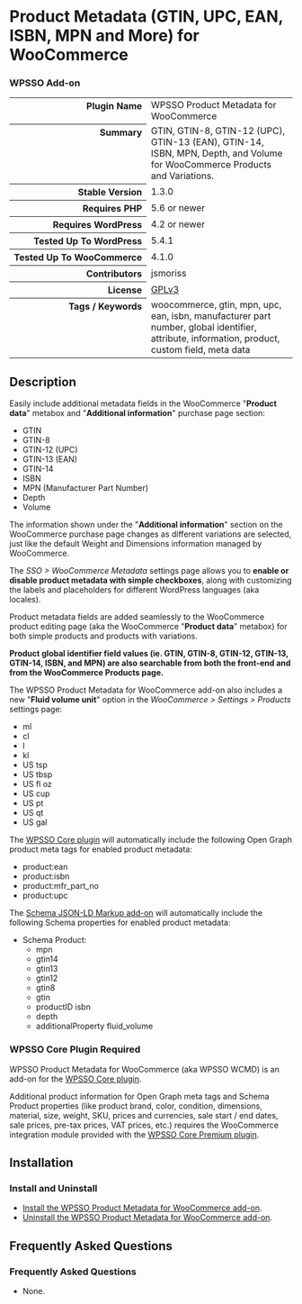 <h1>Product Metadata (GTIN, UPC, EAN, ISBN, MPN and More) for WooCommerce</h1><h3>WPSSO Add-on</h3>

<table>
<tr><th align="right" valign="top" nowrap>Plugin Name</th><td>WPSSO Product Metadata for WooCommerce</td></tr>
<tr><th align="right" valign="top" nowrap>Summary</th><td>GTIN, GTIN-8, GTIN-12 (UPC), GTIN-13 (EAN), GTIN-14, ISBN, MPN, Depth, and Volume for WooCommerce Products and Variations.</td></tr>
<tr><th align="right" valign="top" nowrap>Stable Version</th><td>1.3.0</td></tr>
<tr><th align="right" valign="top" nowrap>Requires PHP</th><td>5.6 or newer</td></tr>
<tr><th align="right" valign="top" nowrap>Requires WordPress</th><td>4.2 or newer</td></tr>
<tr><th align="right" valign="top" nowrap>Tested Up To WordPress</th><td>5.4.1</td></tr>
<tr><th align="right" valign="top" nowrap>Tested Up To WooCommerce</th><td>4.1.0</td></tr>
<tr><th align="right" valign="top" nowrap>Contributors</th><td>jsmoriss</td></tr>
<tr><th align="right" valign="top" nowrap>License</th><td><a href="https://www.gnu.org/licenses/gpl.txt">GPLv3</a></td></tr>
<tr><th align="right" valign="top" nowrap>Tags / Keywords</th><td>woocommerce, gtin, mpn, upc, ean, isbn, manufacturer part number, global identifier, attribute, information, product, custom field, meta data</td></tr>
</table>

<h2>Description</h2>

<p>Easily include additional metadata fields in the WooCommerce "<strong>Product data</strong>" metabox and "<strong>Additional information</strong>" purchase page section:</p>

<ul>
<li>GTIN</li>
<li>GTIN-8</li>
<li>GTIN-12 (UPC)</li>
<li>GTIN-13 (EAN)</li>
<li>GTIN-14</li>
<li>ISBN</li>
<li>MPN (Manufacturer Part Number)</li>
<li>Depth</li>
<li>Volume</li>
</ul>

<p>The information shown under the "<strong>Additional information</strong>" section on the WooCommerce purchase page changes as different variations are selected, just like the default Weight and Dimensions information managed by WooCommerce.</p>

<p>The <em>SSO &gt; WooCommerce Metadata</em> settings page allows you to <strong>enable or disable product metadata with simple checkboxes</strong>, along with customizing the labels and placeholders for different WordPress languages (aka locales).</p>

<p>Product metadata fields are added seamlessly to the WooCommerce product editing page (aka the WooCommerce "<strong>Product data</strong>" metabox) for both simple products and products with variations.</p>

<p><strong>Product global identifier field values (ie. GTIN, GTIN-8, GTIN-12, GTIN-13, GTIN-14, ISBN, and MPN) are also searchable from both the front-end and from the WooCommerce Products page.</strong></p>

<p>The WPSSO Product Metadata for WooCommerce add-on also includes a new "<strong>Fluid volume unit</strong>" option in the <em>WooCommerce &gt; Settings &gt; Products</em> settings page:</p>

<ul>
<li>ml</li>
<li>cl</li>
<li>l</li>
<li>kl</li>
<li>US tsp</li>
<li>US tbsp</li>
<li>US fl oz</li>
<li>US cup</li>
<li>US pt</li>
<li>US qt</li>
<li>US gal</li>
</ul>

<p>The <a href="https://wpsso.com/extend/plugins/wpsso/free/">WPSSO Core plugin</a> will automatically include the following Open Graph product meta tags for enabled product metadata:</p>

<ul>
<li>product:ean</li>
<li>product:isbn</li>
<li>product:mfr_part_no</li>
<li>product:upc</li>
</ul>

<p>The <a href="https://wpsso.com/extend/plugins/wpsso-schema-json-ld/free/">Schema JSON-LD Markup add-on</a> will automatically include the following Schema properties for enabled product metadata:</p>

<ul>
<li>Schema Product:

<ul>
<li>mpn</li>
<li>gtin14</li>
<li>gtin13</li>
<li>gtin12</li>
<li>gtin8</li>
<li>gtin</li>
<li>productID isbn</li>
<li>depth</li>
<li>additionalProperty fluid_volume</li>
</ul></li>
</ul>

<h3>WPSSO Core Plugin Required</h3>

<p>WPSSO Product Metadata for WooCommerce (aka WPSSO WCMD) is an add-on for the <a href="https://wpsso.com/extend/plugins/wpsso/free/">WPSSO Core plugin</a>.</p>

<p>Additional product information for Open Graph meta tags and Schema Product properties (like product brand, color, condition, dimensions, material, size, weight, SKU, prices and currencies, sale start / end dates, sale prices, pre-tax prices, VAT prices, etc.) requires the WooCommerce integration module provided with the <a href="https://wpsso.com/">WPSSO Core Premium plugin</a>.</p>


<h2>Installation</h2>

<h3 class="top">Install and Uninstall</h3>

<ul>
<li><a href="https://wpsso.com/docs/plugins/wpsso-wc-metadata/installation/install-the-plugin/">Install the WPSSO Product Metadata for WooCommerce add-on</a>.</li>
<li><a href="https://wpsso.com/docs/plugins/wpsso-wc-metadata/installation/uninstall-the-plugin/">Uninstall the WPSSO Product Metadata for WooCommerce add-on</a>.</li>
</ul>


<h2>Frequently Asked Questions</h2>

<h3 class="top">Frequently Asked Questions</h3>

<ul>
<li>None.</li>
</ul>


